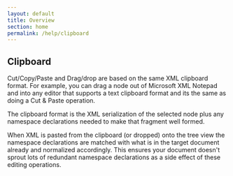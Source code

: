 ```yaml
---
layout: default
title: Overview
section: home
permalink: /help/clipboard
---
```



## Clipboard

Cut/Copy/Paste and Drag/drop are based on the same XML clipboard format. For example, you can drag a node out of Microsoft XML Notepad and into any editor that supports a text clipboard format and its the same as doing a Cut & Paste operation.

The clipboard format is the XML serialization of the selected node plus any namespace declarations needed to make that fragment well formed.

When XML is pasted from the clipboard (or dropped) onto the tree view the namespace declarations are matched with what is in the target document already and normalized accordingly. This ensures your document doesn't sprout lots of redundant namespace declarations as a side effect of these editing operations.